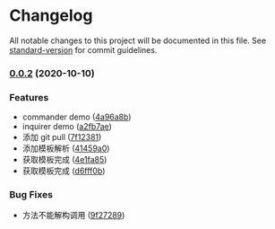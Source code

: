 # Changelog

All notable changes to this project will be documented in this file. See [standard-version](https://github.com/conventional-changelog/standard-version) for commit guidelines.

### [0.0.2](https://github.com/BreathlessWay/mini-cli/compare/v0.0.4...v0.0.2) (2020-10-10)

### Features

-   commander demo ([4a96a8b](https://github.com/BreathlessWay/mini-cli/commit/4a96a8bdfb16b9b03df3bbfb12f8b36d5dbf1158))
-   inquirer demo ([a2fb7ae](https://github.com/BreathlessWay/mini-cli/commit/a2fb7ae885446e24b4d843765786793735f2b3ad))
-   添加 git pull ([7f12381](https://github.com/BreathlessWay/mini-cli/commit/7f12381e9ef00ece0880d0bfd287e2e3c21c2161))
-   添加模板解析 ([41459a0](https://github.com/BreathlessWay/mini-cli/commit/41459a0f280ad4e6a37288b39e62a3e38d436b01))
-   获取模板完成 ([4e1fa85](https://github.com/BreathlessWay/mini-cli/commit/4e1fa85c629a6e9bc1697ebe1f10bbc071a62728))
-   获取模板完成 ([d6fff0b](https://github.com/BreathlessWay/mini-cli/commit/d6fff0b9c98284a569760a96138ebd17542f9413))

### Bug Fixes

-   方法不能解构调用 ([9f27289](https://github.com/BreathlessWay/mini-cli/commit/9f27289011e2eef664263089753c62395045e61c))
